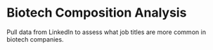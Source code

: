 # Biotech Composition Analysis

Pull data from LinkedIn to assess what job titles are more common in biotech companies.

